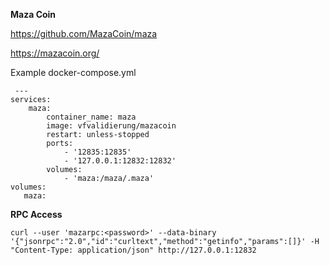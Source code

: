 **Maza Coin**

https://github.com/MazaCoin/maza

https://mazacoin.org/


Example docker-compose.yml

     ---
    services:
        maza:
            container_name: maza
            image: vfvalidierung/mazacoin
            restart: unless-stopped
            ports:
                - '12835:12835'
                - '127.0.0.1:12832:12832'
            volumes:
                - 'maza:/maza/.maza'
    volumes:
       maza:

**RPC Access**

    curl --user 'mazarpc:<password>' --data-binary '{"jsonrpc":"2.0","id":"curltext","method":"getinfo","params":[]}' -H "Content-Type: application/json" http://127.0.0.1:12832
